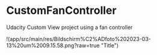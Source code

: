 # CustomFanController
Udacity Custom View project using a fan controller

!(app/src/main/res/Bildschirm%C2%ADfoto%202023-03-13%20um%2009.15.58.png?raw=true "Title")
